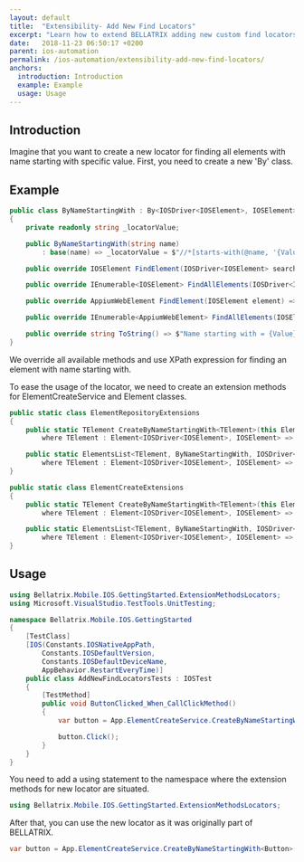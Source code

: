 ```yaml
---
layout: default
title:  "Extensibility- Add New Find Locators"
excerpt: "Learn how to extend BELLATRIX adding new custom find locators."
date:   2018-11-23 06:50:17 +0200
parent: ios-automation
permalink: /ios-automation/extensibility-add-new-find-locators/
anchors:
  introduction: Introduction
  example: Example
  usage: Usage
---
```

Introduction
------------
Imagine that you want to create a new locator for finding all elements with name starting with specific value. First, you need to create a new 'By' class.

Example
-------
```csharp
public class ByNameStartingWith : By<IOSDriver<IOSElement>, IOSElement>
{
    private readonly string _locatorValue;

    public ByNameStartingWith(string name)
        : base(name) => _locatorValue = $"//*[starts-with(@name, '{Value}')]";

    public override IOSElement FindElement(IOSDriver<IOSElement> searchContext) => searchContext.FindElementByXPath(_locatorValue);

    public override IEnumerable<IOSElement> FindAllElements(IOSDriver<IOSElement> searchContext) => searchContext.FindElementsByXPath(_locatorValue);

    public override AppiumWebElement FindElement(IOSElement element) => element.FindElementByXPath(_locatorValue);

    public override IEnumerable<AppiumWebElement> FindAllElements(IOSElement element) => element.FindElementsByXPath(_locatorValue);

    public override string ToString() => $"Name starting with = {Value}";
}
```
We override all available methods and use XPath expression for finding an element with name starting with.

To ease the usage of the locator, we need to create an extension methods for ElementCreateService and Element classes.

```csharp
public static class ElementRepositoryExtensions
{
    public static TElement CreateByNameStartingWith<TElement>(this ElementCreateService repo, string id)
        where TElement : Element<IOSDriver<IOSElement>, IOSElement> => repo.Create<TElement, ByNameStartingWith, IOSDriver<IOSElement>, IOSElement>(new ByNameStartingWith(id));

    public static ElementsList<TElement, ByNameStartingWith, IOSDriver<IOSElement>, IOSElement> CreateAllByNameStartingWith<TElement>(this ElementCreateService repo, string id)
        where TElement : Element<IOSDriver<IOSElement>, IOSElement> => new ElementsList<TElement, ByNameStartingWith, IOSDriver<IOSElement>, IOSElement>(new ByNameStartingWith(id), null);
}
```

```csharp
public static class ElementCreateExtensions
{
    public static TElement CreateByNameStartingWith<TElement>(this Element<IOSDriver<IOSElement>, IOSElement> element, string id)
        where TElement : Element<IOSDriver<IOSElement>, IOSElement> => element.Create<TElement, ByNameStartingWith>(new ByNameStartingWith(id));

    public static ElementsList<TElement, ByNameStartingWith, IOSDriver<IOSElement>, IOSElement> CreateAllByNameStartingWith<TElement>(this Element<IOSDriver<IOSElement>, IOSElement> element, string id)
        where TElement : Element<IOSDriver<IOSElement>, IOSElement> => new ElementsList<TElement, ByNameStartingWith, IOSDriver<IOSElement>, IOSElement>(new ByNameStartingWith(id), element.WrappedElement);
}
```

Usage
------------
```csharp
using Bellatrix.Mobile.IOS.GettingStarted.ExtensionMethodsLocators;
using Microsoft.VisualStudio.TestTools.UnitTesting;

namespace Bellatrix.Mobile.IOS.GettingStarted
{
    [TestClass]
    [IOS(Constants.IOSNativeAppPath,
        Constants.IOSDefaultVersion,
        Constants.IOSDefaultDeviceName,
        AppBehavior.RestartEveryTime)]
    public class AddNewFindLocatorsTests : IOSTest
    {
        [TestMethod]
        public void ButtonClicked_When_CallClickMethod()
        {
            var button = App.ElementCreateService.CreateByNameStartingWith<Button>("Compute");

            button.Click();
        }
    }
}
```
You need to add a using statement to the namespace where the extension methods for new locator are situated.

```csharp
using Bellatrix.Mobile.IOS.GettingStarted.ExtensionMethodsLocators;
```
After that, you can use the new locator as it was originally part of BELLATRIX.
```csharp
var button = App.ElementCreateService.CreateByNameStartingWith<Button>("Compute");
```